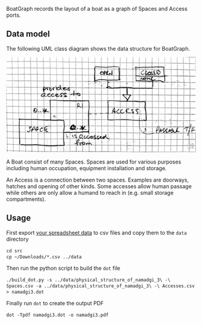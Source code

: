 BoatGraph records the layout of a boat as a graph of Spaces and Access ports.

## Data model

The following UML class diagram shows the data structure for BoatGraph.

![Data Model](./data/dataModel_class_UML.jpg)

A Boat consist of many Spaces. Spaces are used for various purposes including human occupation, equipment installation and storage.

An Access is a connection between two spaces. Examples are doorways, hatches and opening of other kinds. Some accesses allow human passage while  others are only allow a humand to reach in (e.g. small storage compartments).

## Usage

First export [your spreadsheet data](https://docs.google.com/spreadsheets/d/1yq5cOqXlXes5evZahwHix0Qybtwbf-atnjoPh10wmd8/edit?usp=sharing) to csv files and copy them to the ``data`` directory

```
cd src
cp ~/Downloads/*.csv ../data
```

Then run the python script to build the ``dot`` file

```
./build_dot.py -s ../data/physical_structure_of_namadgi_3\ -\ Spaces.csv -a ../data/physical_structure_of_namadgi_3\ -\ Accesses.csv > namadgi3.dot
```

Finally run ``dot`` to create the output PDF

```
dot -Tpdf namadgi3.dot -o namadgi3.pdf       
```
